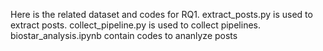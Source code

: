 Here is the related dataset and codes for RQ1. extract_posts.py is used to extract posts. collect_pipeline.py is used to collect pipelines.  biostar_analysis.ipynb contain codes to ananlyze posts
